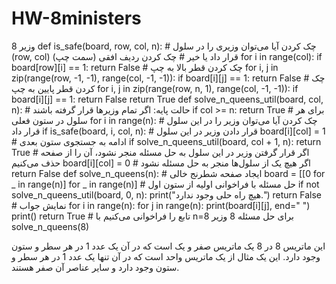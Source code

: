 # HW-8ministers
8 وزیر
def is_safe(board, row, col, n):
    # چک کردن آیا می‌توان وزیری را در سلول (row, col) قرار داد یا خیر
    # چک کردن ردیف افقی (سمت چپ)
    for i in range(col):
        if board[row][i] == 1:
            return False
    # چک کردن قطر بالا به چپ
    for i, j in zip(range(row, -1, -1), range(col, -1, -1)):
        if board[i][j] == 1:
            return False
    # چک کردن قطر پایین به چپ
    for i, j in zip(range(row, n, 1), range(col, -1, -1)):
        if board[i][j] == 1:
            return False
    return True
def solve_n_queens_util(board, col, n):
    # حالت پایه: اگر تمام وزیرها قرار گرفته باشند
    if col >= n:
        return True
    # برای هر سلول در ستون فعلی
    for i in range(n):
    # چک کردن آیا می‌توان وزیر را در این سلول قرار داد
        if is_safe(board, i, col, n):
    # قرار دادن وزیر در این سلول
            board[i][col] = 1
    # ادامه به جستجوی ستون بعدی
            if solve_n_queens_util(board, col + 1, n):
                return True
    # اگر قرار گرفتن وزیر در این سلول به حل مسئله منجر نشود، آن را از صفحه حذف می‌کنیم
            board[i][col] = 0
    # اگر هیچ یک از سلول‌ها منجر به حل مسئله نشود
    return False
def solve_n_queens(n):
    # ایجاد صفحه شطرنج خالی
    board = [[0 for _ in range(n)] for _ in range(n)]
    # حل مسئله با فراخوانی اولیه از ستون اول
    if not solve_n_queens_util(board, 0, n):
        print("هیچ راه حلی وجود ندارد.")
        return False
    # نمایش جواب
    for i in range(n):
        for j in range(n):
            print(board[i][j], end=" ")
        print()
    return True
    # تابع را فراخوانی می‌کنیم با n=8 برای حل مسئله 8 وزیر
solve_n_queens(8)

این ماتریس 8 در 8 یک ماتریس صفر و یک است که در آن یک عدد 1 در هر سطر و ستون وجود دارد. این یک مثال از یک ماتریس واحد است که در آن تنها یک عدد 1 در هر سطر و ستون وجود دارد و سایر عناصر آن صفر هستند.
